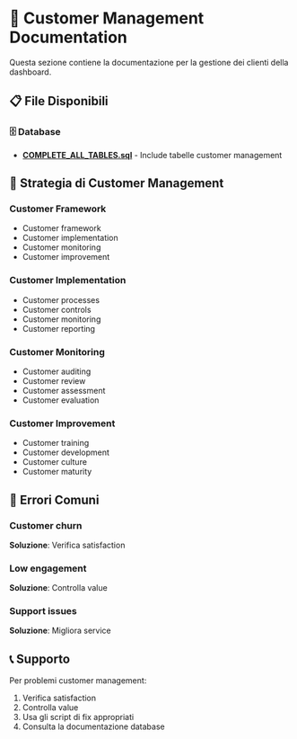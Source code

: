 # 👥 Customer Management Documentation

Questa sezione contiene la documentazione per la gestione dei clienti della dashboard.

## 📋 File Disponibili

### 🗄️ Database
- **[COMPLETE_ALL_TABLES.sql](../database/COMPLETE_ALL_TABLES.sql)** - Include tabelle customer management

## 🎯 Strategia di Customer Management

### Customer Framework
- Customer framework
- Customer implementation
- Customer monitoring
- Customer improvement

### Customer Implementation
- Customer processes
- Customer controls
- Customer monitoring
- Customer reporting

### Customer Monitoring
- Customer auditing
- Customer review
- Customer assessment
- Customer evaluation

### Customer Improvement
- Customer training
- Customer development
- Customer culture
- Customer maturity

## 🚨 Errori Comuni

### Customer churn
**Soluzione**: Verifica satisfaction

### Low engagement
**Soluzione**: Controlla value

### Support issues
**Soluzione**: Migliora service

## 📞 Supporto

Per problemi customer management:
1. Verifica satisfaction
2. Controlla value
3. Usa gli script di fix appropriati
4. Consulta la documentazione database